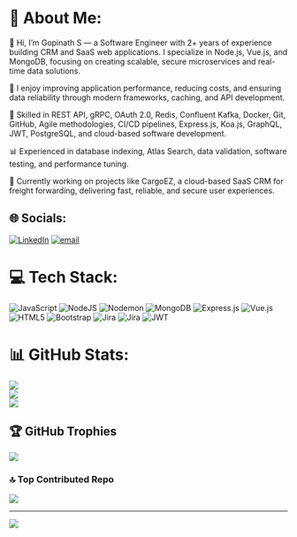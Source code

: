 # 💫 About Me:
👋 Hi, I’m Gopinath S — a Software Engineer with 2+ years of experience building CRM and SaaS web applications. I specialize in Node.js, Vue.js, and MongoDB, focusing on creating scalable, secure microservices and real-time data solutions.

🚀 I enjoy improving application performance, reducing costs, and ensuring data reliability through modern frameworks, caching, and API development.

🔧 Skilled in REST API, gRPC, OAuth 2.0, Redis, Confluent Kafka, Docker, Git, GitHub, Agile methodologies, CI/CD pipelines, Express.js, Koa.js, GraphQL, JWT, PostgreSQL, and cloud-based software development.

📊 Experienced in database indexing, Atlas Search, data validation, software testing, and performance tuning.

📂 Currently working on projects like CargoEZ, a cloud-based SaaS CRM for freight forwarding, delivering fast, reliable, and secure user experiences.


## 🌐 Socials:
[![LinkedIn](https://img.shields.io/badge/LinkedIn-%230077B5.svg?logo=linkedin&logoColor=white)](https://linkedin.com/in/gopinath-sss/) [![email](https://img.shields.io/badge/Email-D14836?logo=gmail&logoColor=white)](mailto:gopi3062.sss@gmail.com) 

# 💻 Tech Stack:
![JavaScript](https://img.shields.io/badge/javascript-%23323330.svg?style=for-the-badge&logo=javascript&logoColor=%23F7DF1E) ![NodeJS](https://img.shields.io/badge/node.js-6DA55F?style=for-the-badge&logo=node.js&logoColor=white) ![Nodemon](https://img.shields.io/badge/NODEMON-%23323330.svg?style=for-the-badge&logo=nodemon&logoColor=%BBDEAD) ![MongoDB](https://img.shields.io/badge/MongoDB-%234ea94b.svg?style=for-the-badge&logo=mongodb&logoColor=white) ![Express.js](https://img.shields.io/badge/express.js-%23404d59.svg?style=for-the-badge&logo=express&logoColor=%2361DAFB) ![Vue.js](https://img.shields.io/badge/vue.js-%2335495e.svg?style=for-the-badge&logo=vuedotjs&logoColor=%234FC08D) ![HTML5](https://img.shields.io/badge/html5-%23E34F26.svg?style=for-the-badge&logo=html5&logoColor=white) ![Bootstrap](https://img.shields.io/badge/bootstrap-%238511FA.svg?style=for-the-badge&logo=bootstrap&logoColor=white) ![Jira](https://img.shields.io/badge/jira-%230A0FFF.svg?style=for-the-badge&logo=jira&logoColor=white) ![Jira](https://img.shields.io/badge/jira-%230A0FFF.svg?style=for-the-badge&logo=jira&logoColor=white) ![JWT](https://img.shields.io/badge/JWT-black?style=for-the-badge&logo=JSON%20web%20tokens)
# 📊 GitHub Stats:
![](https://github-readme-stats.vercel.app/api?username=gopinath-s-dev&theme=dark&hide_border=false&include_all_commits=false&count_private=false)<br/>
![](https://nirzak-streak-stats.vercel.app/?user=gopinath-s-dev&theme=dark&hide_border=false)<br/>
![](https://github-readme-stats.vercel.app/api/top-langs/?username=gopinath-s-dev&theme=dark&hide_border=false&include_all_commits=false&count_private=false&layout=compact)

## 🏆 GitHub Trophies
![](https://github-profile-trophy.vercel.app/?username=gopinath-s-dev&theme=radical&no-frame=false&no-bg=true&margin-w=4)

### 🔝 Top Contributed Repo
![](https://github-contributor-stats.vercel.app/api?username=gopinath-s-dev&limit=5&theme=shades-of-purple&combine_all_yearly_contributions=true)

---
[![](https://visitcount.itsvg.in/api?id=gopinath-s-dev&icon=0&color=0)](https://visitcount.itsvg.in)

<!-- Proudly created with GPRM ( https://gprm.itsvg.in ) -->

